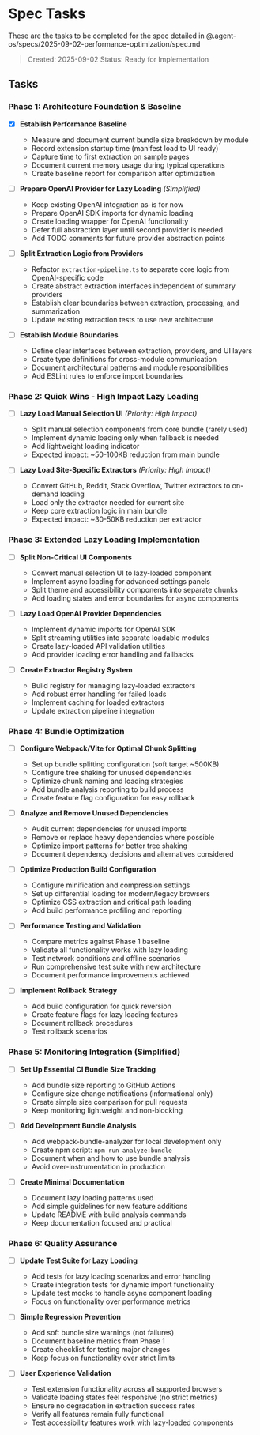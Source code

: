 # Spec Tasks

These are the tasks to be completed for the spec detailed in @.agent-os/specs/2025-09-02-performance-optimization/spec.md

> Created: 2025-09-02
> Status: Ready for Implementation

## Tasks

### Phase 1: Architecture Foundation & Baseline

- [x] **Establish Performance Baseline**
  - Measure and document current bundle size breakdown by module
  - Record extension startup time (manifest load to UI ready)
  - Capture time to first extraction on sample pages
  - Document current memory usage during typical operations
  - Create baseline report for comparison after optimization

- [ ] **Prepare OpenAI Provider for Lazy Loading** _(Simplified)_
  - Keep existing OpenAI integration as-is for now
  - Prepare OpenAI SDK imports for dynamic loading
  - Create loading wrapper for OpenAI functionality
  - Defer full abstraction layer until second provider is needed
  - Add TODO comments for future provider abstraction points

- [ ] **Split Extraction Logic from Providers**
  - Refactor `extraction-pipeline.ts` to separate core logic from OpenAI-specific code
  - Create abstract extraction interfaces independent of summary providers
  - Establish clear boundaries between extraction, processing, and summarization
  - Update existing extraction tests to use new architecture

- [ ] **Establish Module Boundaries**
  - Define clear interfaces between extraction, providers, and UI layers
  - Create type definitions for cross-module communication
  - Document architectural patterns and module responsibilities
  - Add ESLint rules to enforce import boundaries

### Phase 2: Quick Wins - High Impact Lazy Loading

- [ ] **Lazy Load Manual Selection UI** _(Priority: High Impact)_
  - Split manual selection components from core bundle (rarely used)
  - Implement dynamic loading only when fallback is needed
  - Add lightweight loading indicator
  - Expected impact: ~50-100KB reduction from main bundle

- [ ] **Lazy Load Site-Specific Extractors** _(Priority: High Impact)_
  - Convert GitHub, Reddit, Stack Overflow, Twitter extractors to on-demand loading
  - Load only the extractor needed for current site
  - Keep core extraction logic in main bundle
  - Expected impact: ~30-50KB reduction per extractor

### Phase 3: Extended Lazy Loading Implementation

- [ ] **Split Non-Critical UI Components**
  - Convert manual selection UI to lazy-loaded component
  - Implement async loading for advanced settings panels
  - Split theme and accessibility components into separate chunks
  - Add loading states and error boundaries for async components

- [ ] **Lazy Load OpenAI Provider Dependencies**
  - Implement dynamic imports for OpenAI SDK
  - Split streaming utilities into separate loadable modules
  - Create lazy-loaded API validation utilities
  - Add provider loading error handling and fallbacks

- [ ] **Create Extractor Registry System**
  - Build registry for managing lazy-loaded extractors
  - Add robust error handling for failed loads
  - Implement caching for loaded extractors
  - Update extraction pipeline integration

### Phase 4: Bundle Optimization

- [ ] **Configure Webpack/Vite for Optimal Chunk Splitting**
  - Set up bundle splitting configuration (soft target ~500KB)
  - Configure tree shaking for unused dependencies
  - Optimize chunk naming and loading strategies
  - Add bundle analysis reporting to build process
  - Create feature flag configuration for easy rollback

- [ ] **Analyze and Remove Unused Dependencies**
  - Audit current dependencies for unused imports
  - Remove or replace heavy dependencies where possible
  - Optimize import patterns for better tree shaking
  - Document dependency decisions and alternatives considered

- [ ] **Optimize Production Build Configuration**
  - Configure minification and compression settings
  - Set up differential loading for modern/legacy browsers
  - Optimize CSS extraction and critical path loading
  - Add build performance profiling and reporting

- [ ] **Performance Testing and Validation**
  - Compare metrics against Phase 1 baseline
  - Validate all functionality works with lazy loading
  - Test network conditions and offline scenarios
  - Run comprehensive test suite with new architecture
  - Document performance improvements achieved

- [ ] **Implement Rollback Strategy**
  - Add build configuration for quick reversion
  - Create feature flags for lazy loading features
  - Document rollback procedures
  - Test rollback scenarios

### Phase 5: Monitoring Integration (Simplified)

- [ ] **Set Up Essential CI Bundle Size Tracking**
  - Add bundle size reporting to GitHub Actions
  - Configure size change notifications (informational only)
  - Create simple size comparison for pull requests
  - Keep monitoring lightweight and non-blocking

- [ ] **Add Development Bundle Analysis**
  - Add webpack-bundle-analyzer for local development only
  - Create npm script: `npm run analyze:bundle`
  - Document when and how to use bundle analysis
  - Avoid over-instrumentation in production

- [ ] **Create Minimal Documentation**
  - Document lazy loading patterns used
  - Add simple guidelines for new feature additions
  - Update README with build analysis commands
  - Keep documentation focused and practical

### Phase 6: Quality Assurance

- [ ] **Update Test Suite for Lazy Loading**
  - Add tests for lazy loading scenarios and error handling
  - Create integration tests for dynamic import functionality
  - Update test mocks to handle async component loading
  - Focus on functionality over performance metrics

- [ ] **Simple Regression Prevention**
  - Add soft bundle size warnings (not failures)
  - Document baseline metrics from Phase 1
  - Create checklist for testing major changes
  - Keep focus on functionality over strict limits

- [ ] **User Experience Validation**
  - Test extension functionality across all supported browsers
  - Validate loading states feel responsive (no strict metrics)
  - Ensure no degradation in extraction success rates
  - Verify all features remain fully functional
  - Test accessibility features work with lazy-loaded components
